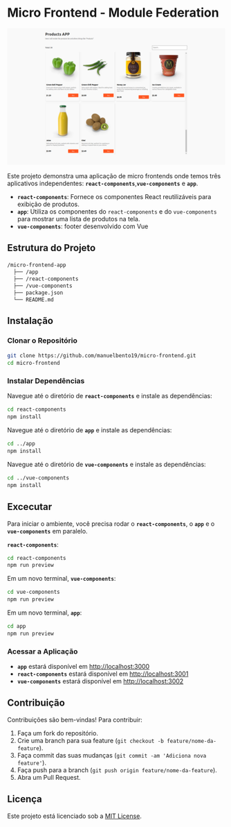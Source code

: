 # Micro Frontend - Module Federation

![Preview Image](./preview.png)

Este projeto demonstra uma aplicação de micro frontends onde temos três aplicativos independentes: **`react-components`**,**`vue-components`** e **`app`**. 

- **`react-components`**: Fornece os componentes React reutilizáveis para exibição de produtos.
- **`app`**: Utiliza os componentes do `react-components` e do `vue-components` para mostrar uma lista de produtos na tela.
- **`vue-components`**: footer desenvolvido com Vue

## Estrutura do Projeto

```
/micro-frontend-app
  ├── /app        
  ├── /react-components
  ├── /vue-components
  ├── package.json        
  └── README.md 
```

## Instalação

### Clonar o Repositório
```bash
git clone https://github.com/manuelbento19/micro-frontend.git
cd micro-frontend
```

### Instalar Dependências

Navegue até o diretório de **`react-components`** e instale as dependências:
```bash
cd react-components
npm install
```

Navegue até o diretório de **`app`** e instale as dependências:
```bash
cd ../app
npm install
```
Navegue até o diretório de **`vue-components`** e instale as dependências:
```bash
cd ../vue-components
npm install
```
## Excecutar

Para iniciar o ambiente, você precisa rodar o **`react-components`**, o **`app`** e o **`vue-components`** em paralelo.

**`react-components`**:
   ```bash
   cd react-components
   npm run preview
   ```
Em um novo terminal, **`vue-components`**:
   ```bash
   cd vue-components
   npm run preview
   ```
Em um novo terminal, **`app`**:
   ```bash
   cd app
   npm run preview
   ```

### Acessar a Aplicação

- **`app`** estará disponível em [http://localhost:3000](http://localhost:3000) 
- **`react-components`** estará disponível em [http://localhost:3001](http://localhost:3001)
- **`vue-components`** estará disponível em [http://localhost:3002](http://localhost:3002)

## Contribuição

Contribuições são bem-vindas! Para contribuir:

1. Faça um fork do repositório.
2. Crie uma branch para sua feature (`git checkout -b feature/nome-da-feature`).
3. Faça commit das suas mudanças (`git commit -am 'Adiciona nova feature'`).
4. Faça push para a branch (`git push origin feature/nome-da-feature`).
5. Abra um Pull Request.

## Licença

Este projeto está licenciado sob a [MIT License](LICENSE).